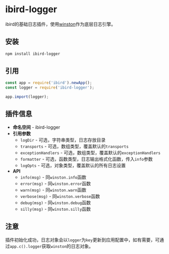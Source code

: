 # ibird-logger

ibird的基础日志插件，使用[winston](https://www.npmjs.com/package/winston)作为底层日志引擎。

## 安装

```sh
npm install ibird-logger
```

## 引用

```js
const app = require('ibird').newApp();
const logger = require('ibird-logger');

app.import(logger);
```

## 插件信息

- **命名空间** - ibird-logger
- **引用参数**
  - `logDir` - 可选，字符串类型，日志存放目录
  - `transports` - 可选，数组类型，覆盖默认的`transports`
  - `exceptionHandlers` - 可选，数组类型，覆盖默认的`exceptionHandlers`
  - `formatter` - 可选，函数类型，日志输出格式化函数，传入`info`参数
  - `logOpts` - 可选，对象类型，覆盖默认的所有日志设置
- **API**
  - `info(msg)` - 同`winston.info`函数
  - `error(msg)` - 同`winston.error`函数
  - `warn(msg)` - 同`winston.warn`函数
  - `verbose(msg)` - 同`winston.verbose`函数
  - `debug(msg)` - 同`winston.debug`函数
  - `silly(msg)` - 同`winston.silly`函数


## 注意

插件初始化成功，日志对象会以`logger`为`key`更新到应用配置中，如有需要，可通过`app.c().logger`获取`winston`的日志对象。